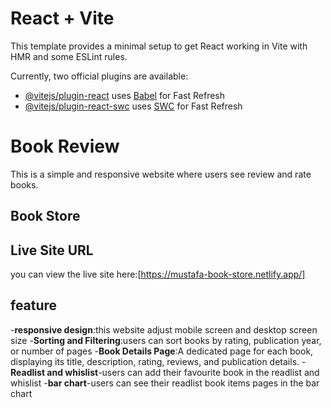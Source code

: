 # React + Vite

This template provides a minimal setup to get React working in Vite with HMR and some ESLint rules.

Currently, two official plugins are available:

- [@vitejs/plugin-react](https://github.com/vitejs/vite-plugin-react/blob/main/packages/plugin-react/README.md) uses [Babel](https://babeljs.io/) for Fast Refresh
- [@vitejs/plugin-react-swc](https://github.com/vitejs/vite-plugin-react-swc) uses [SWC](https://swc.rs/) for Fast Refresh

# Book Review

This is a simple and responsive website where users see review and rate books. 
## Book Store
## Live Site URL
you can view the live site here:[https://mustafa-book-store.netlify.app/]

## feature
-**responsive design**:this website adjust mobile screen and desktop screen size
-**Sorting and Filtering**:users can sort books by rating, publication year, or number of pages
-**Book Details Page**:A dedicated page for each book, displaying its title, description, rating, reviews, and publication details.
-**Readlist and whislist**-users can add their favourite book in the readlist and whislist
-**bar chart**-users can see their readlist book items pages in the bar chart
